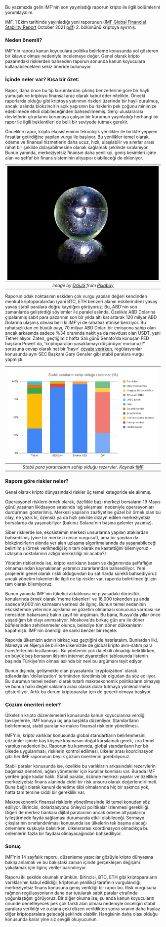 Bu yazımızda gelin IMF'nin son yayınladığı raporun kripto ile ilgili bölümlerini yorumlayalım.

IMF, 1 Ekim tarihinde yayınladığı yeni raporunun ([IMF Global Financial Stability Report](https://www.imf.org/en/Publications/GFSR/Issues/2021/10/12/global-financial-stability-report-october-2021) October 2021 [pdf](https://www.imf.org/-/media/Files/Publications/GFSR/2021/October/English/ch2.ashx)) 2. bölümünü kriptoya ayırmış. 

### Neden önemli?

IMF'nin raporu kanun koyuculara politika belirleme konusunda yol gösteren bir kılavuz olması nedeniyle incelemeye değer. Genel olarak kripto pazarındaki risklerden bahseden raporun sonunda kanun koyuculara kullanabilecekleri sekiz öneride bulunuyor. 

### İçinde neler var? Kısa bir özet: 

Rapor, daha önce bu tip kurumlardan çıkmış benzerlerine göre bir hayli yumuşak ve kriptoyu finansal araç olarak kabul eder nitelikte. Önceki raporlarda olduğu gibi kriptoya yatırımın riskleri üzerinde bir hayli durulmuş, ancak; aslında blokzincirin açık yapısının bu risklerin pek çoğunu minimize edebilmede etkili olabileceğinden bahsedilmemiş. Gerçi uluslararası devletlerin çıkarlarını korumaya çalışan bir kurumun yayınladığı herhangi bir rapor ile ilgili beklentileri de belli bir seviyede tutmak gerekir. 

Öncelikle rapor, kripto ekosisteminin teknolojik yenilikler ile birlikte yepyeni fırsatlar getirdiğine yapılan vurgu ile başlıyor. Bu yenilikler temel olarak, ödeme ve finansal hizmetlerin daha ucuz, hızlı, ulaşılabilir ve sınırlar arası rahat bir şekilde dolaşabilmesine olanak sağlamak şeklinde sıralanıyor. Bunun yanında, merkeziyetsiz finansın daha yenilikçi, geniş kesimleri içine alan ve şeffaf bir finans sisteminin altyapısı olabileceği de ekleniyor. 

| ![transparency](/assets/world-g7d0eaa2d9_800.jpg)|
|:--:| 
| *Image by [DrSJS](https://pixabay.com/users/drsjs-149538/) from [Pixabay](https://pixabay.com/)*|

Raporun odak noktasının eskiden çok vurgu yapılan değeri kendinden menkul kriptoparalardan (yani BTC, ETH benzeri alanın eskilerinden) yavaş yavaş stabil paralara doğru kaydığını görüyoruz. Bu, ABD'nin son zamanlarda geliştirdiği söylemler ile paralel aslında. Özelikle ABD Dolarına çıpalanmış sabit para pazarının son bir yılda altı kat artarak 120 milyar ABD Dolarına ulaşmış olması belli ki IMF'yi de rahatsız etmişe benziyor. Bu rahatsızlıktan en büyük payı, 70 milyar ABD Doları bir emisyona sahip olan ancak arkasında sadece %34 oranında nakit ya da mevduat olan USDT, yani Tether alıyor. Zaten, geçtiğimiz hafta Salı günü Senato'da konuşan FED başkanı Powell da, 'kriptoparaları yasaklamayı düşünüyor musunuz?' sorusuna cevap olarak net bir 'hayır' [cevabı verirken](https://youtu.be/Q0JFsEBmPo8), regülasyonlar konusunda aynı SEC Başkanı Gary Gensler gibi stabil paralara vurgu yapmıştı. 

| ![stabil_paralar](/assets/stabil-para-rezervler-2109.png)|
|:--:| 
| *Stabil para yaratıcıların sahip olduğu rezervler. Kaynak:[IMF](https://www.imf.org/en/Publications/GFSR/Issues/2021/10/12/global-financial-stability-report-october-2021)*|

### Rapora göre riskler neler?

Genel olarak kripto dünyasındaki riskler üç temel kategoride ele alınmış. 

Operasyonel risklere örnek olarak, özellikle bazı merkezi borsaların 19 Mayıs günü yaşanan likidasyon sırasında 'ağ sıkışması' nedeniyle operasyonları durdurması gösterilmiş. Merkezi yapıların zaafiyetine güzel bir örnek olan bu olay, ne yazık ki, özensiz ya da hızlı şekilde dizayn edilen merkeziyetsiz borsalarda da yaşanabiliyor (bakınız Solana'nın başına gelenler yazımız).

Siber risklerde ise, ekosistemin merkezi unsurlarına yapılan ataklardan bahsedilmiş (yine bir merkezi unsur vurgusu!), ama bir yandan da blokzincirlerin altında yer alan uzlaşma algoritmalarında da yaşanabileceği belirtilmiş (örnek verilmediği için tam olarak ne kastettiğini bilemiyoruz - uzlaşma noktalarının azlığı/merkeziliği mi acaba?)

Yönetim risklerinde ise, kripto varlıkların basım ve dağıtımında şeffaflığın olmamasından kaynaklanan yatırımcı zararlarından bahsediliyor. Yeni projelerin genel olarak riskli olduğundan bu satırlarda sürekli bahsediyoruz ancak yönetim tokenleri ile ilgili ne tip riskler var, raporda belirtilmediği için tam olarak bilemiyoruz. 

Bunun yanında IMF'nin tüketici aldatılması ve piyasadaki dürüstlük konularında örnek olarak 'meme tokenleri'  ve 16,000 tokenden şu anda sadece 9,000'nin kalmasını vermesi de ilginç. Bunun temel nedeninin ekosistemde yeterince açıklama ve gözetim olmaması sonucuna varması ise neresiden bakarsanız bakın zayıf bir argüman. Bu bana, Rusya'da yıllar önce yaşadığım bir olayı anımsatıyor. Moskova'da birkaç gün ara ile döner büfelerinden zehirlenmeler olunca, belediye tüm döner dükkanlarını kapatmıştı. IMF'nin önerdiği de sanki benzer bir reçete. 

Raporda ülkemizin adının birkaç kez geçtiğini de hatırlatalım. Bunlardan ilki, Malezya ve Nijerya ile birlikte ülkemizde de global kripto alım-satım  para transferlerinin kısıtlanması. Bu yöntemin çok da etkili olmadığı belirtilirken, en büyük beş borsanın ikisinin internet ziyaretçileri tablosunda listenin başında Türkiye'nin olması aslında bir nevi bu argümanı teyit ediyor. 

Bunun dışında, gelişmekte olan piyasalarda 'cryptoization' olarak adlandırılan 'dollarization' teriminden türetilmiş bir olgudan da söz ediliyor. Bu durumun temel nedeni olarak tutarlı makroekonomik politikaların olmayışı ve bunun halkı değer saklama aracı olarak dolar tutmaya yönlendirmesi gösteriliyor. Artık bu durum kriptoparalar için de geçerli olmaya başlıyor. 

### Çözüm önerileri neler?
Ülkelerin kripto düzenlemeleri konusunda kanun koyucularına verdiği tavsiyelerde, IMF konuyu üç ana başlıkta düzenliyor. Standartların belirlenmesi, stabil paralar ve makro finansal risklerin yönetilmesi. 

IMF'nin, kripto varlıklar konusunda global standartların belirlenmesini çözümler içinde baş köşeye koymasını doğal karşılamak gerek, zira temel varoluş nedenleri bu. Raporun bu kısmında, global standartların her bir ülkede uygulanması, risklerin kontrol edilmesi, ülkeler arası koordinasyon gibi her IMF raporunun beylik çözüm önerilerini görebiliyoruz. 

Stabil paralar konusunda ise, özelikle bu varlıkların arkasındaki rezervlerin bağımsız denetimi, ağları yönetenler için kurallar konması var. Burada IMF yerden göğe kadar haklı. Stabil paralar, özünde merkezi yapılar ve özellikle merkeziyetsiz finans alanında ciddi bir risk unsuru olarak değerlendirilmeli. Buna bağlı olarak kanuni denetime tâbi olmalarında hiç bir sakınca yok, hatta tam tersine ciddi bir gereklilik var. 

Makroekonomik finansal risklerin yönetilmesinde iki temel konudan söz ediliyor. Birincisi, dolarizasyonu önleyici politikalar izlenmesi gerekliliği. Diğeri de merkez bankası dijital paralarının ancak ödeme altyapılarını iyileştirmede fayda sağlaması durumunda etkili olabileceği. Sermaye çıkışlarının sınırlandırılması konusunda ise ülkelerin tek başına alacağı önlemlere kuşkuyla bakılırken, ülkelerarası koordinasyon olmadıkça bu önlemlerin fazla bir faydası olmayacağından bahsediliyor. 

### Sonuç
IMF'nin 14 sayfalık raporu, düzenleme yapıcılar gözüyle kripto dünyasına bakışı anlamak ve bu bakıştaki zaman içinde gerçekleşen değişimi yakalamak için ilginç veriler barındırıyor. 

Raporu iki şekilde okumak mümkün. Birincisi, BTC, ETH gibi kriptoparaların varlıklarının kabul edildiği, kriptonun yenilikçi tarafının vurgulandığı, merkeziyetsiz finans konusuna geniş verildiği bir rapor bu. Risk vurgusuna rağmen regülasyonların daha dar tutularak sabit paralar etrafında yoğunlaştığını görüyoruz.  Bir diğer okuma ise, şu anda kanun koyucuların önünde denetleyecek pek çok farklı alan olması nedeniyle önceliğin stabil paralara verildiği ve o alana çeki düzen verildikten sonra sıranın daha haylaz diğer kriptoparalara geleceği şeklinde olabilir. Hangisinin daha olası olduğu konusunda karar yine siz sevgili okuyucunun. 
